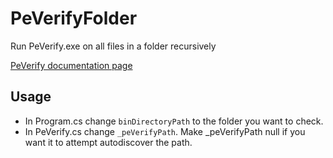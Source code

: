 # PeVerifyFolder
Run PeVerify.exe on all files in a folder recursively 

[PeVerify documentation page](https://msdn.microsoft.com/en-us/library/62bwd2yd(v=vs.110).aspx)

## Usage
* In Program.cs change `binDirectoryPath` to the folder you want to check.
* In PeVerify.cs change `_peVerifyPath`.  Make _peVerifyPath null if you want it to attempt autodiscover the path.